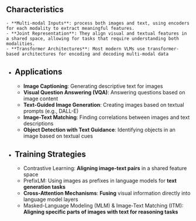 ## Characteristics
	- **Multi-modal Inputs**: process both images and text, using encoders for each modality to extract meaningful features.
	- **Joint Representation**: They align visual and textual features in a shared space, allowing for tasks that require understanding both modalities.
	- **Transformer Architectures**: Most modern VLMs use transformer-based architectures for encoding and decoding multi-modal data
- ## Applications
	- **Image Captioning**: Generating descriptive text for images
	- **Visual Question Answering (VQA)**: Answering questions based on image content
	- **Text-Guided Image Generation**: Creating images based on textual prompts (e.g., DALL-E)
	- **Image-Text Matching**: Finding correlations between images and text descriptions
	- **Object Detection with Text Guidance**: Identifying objects in an image based on textual cues
- ## Training Strategies
	- Contrastive Learning: **Aligning image-text pairs** in a shared feature space
	- PrefixLM: Using images as prefixes in language models for **text generation tasks**
	- **Cross-Attention Mechanisms**: **Fusing** visual information directly into language model layers
	- Masked-Language Modeling (MLM) & Image-Text Matching (ITM): **Aligning specific parts of images with text for reasoning tasks**